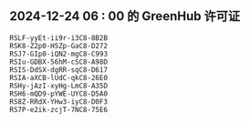 ## 2024-12-24 06 : 00 的 GreenHub 许可证
```
RSLF-yyEt-ii9r-i3C8-8B2B
RSK8-Z2p0-H5Zp-GaC8-D272
RSJ7-GIp0-iQN2-mgC8-C993
RSIu-GDBX-56hM-cSC8-A98D
RSIS-DdSX-dgRR-sqC8-D617
RSIA-aXCB-lUdC-qkC8-26E0
RSHy-jAzI-xyHg-LmC8-A35D
RSH6-mQD9-pYWE-UYC8-D5A0
RS8Z-RRdX-YHw3-iyC8-D0F3
RS7P-e2ik-zcjT-7NC8-75E6
```
